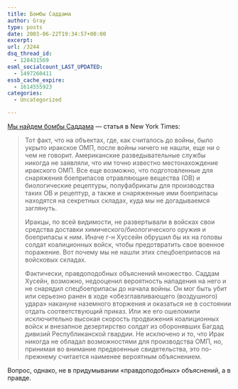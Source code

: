 ```yaml
---
title: Бомбы Саддама
author: Gray
type: posts
date: 2003-06-22T19:34:57+00:00
excerpt:
url: /3244
dsq_thread_id:
  - 128431569
esml_socialcount_LAST_UPDATED:
  - 1497260411
essb_cache_expire:
  - 1614555923
categories:
  - Uncategorized

---
```








<a href="http://www.inosmi.ru/abstract/184517.html" target="_blank">Мы найдем бомбы Саддама</a> &#8212; статья в New York Times:

> Тот факт, что на объектах, где, как считалось до войны, было укрыто иракское ОМП, после войны ничего не нашли, еще ни о чем не говорит. Американские разведывательные службы никогда не заявляли, что им точно известно местонахождение иракского ОМП. Все еще возможно, что подготовленные для снаряжения боеприпасов отравляющие вещества (ОВ) и биологические рецептуры, полуфабрикаты для производства таких ОВ и рецептур, а также и снаряженные ими боеприпасы находятся на секретных складах, куда мы не догадываемся заглянуть.
> 
> Иракцы, по всей видимости, не развертывали в войсках свои средства доставки химического/биологического оружия и боеприпасы к ним. Иначе г-н Хуссейн обрушил бы их на головы солдат коалиционных войск, чтобы предотвратить свое военное поражение. Вот почему мы не нашли этих спецбоеприпасов на войсковых складах.
> 
> Фактически, правдоподобных объяснений множество. Саддам Хусейн, возможно, недооценил вероятность нападения на него и не снарядил спецбоеприпасы до начала войны. Он мог быть убит или серьезно ранен в ходе &#171;обезглавливающего (воздушного) удара&#187; накануне наземного вторжения и оказаться не в состоянии отдать соответствующий приказ. Или же его ошеломили исключительно высокая скорость продвижения коалиционных войск и внезапное дезертирство солдат из оборонявших Багдад дивизий Республиканской гвардии. Не исключено и то, что Ирак никогда не обладал возможностями для производства ОМП, но, принимая во внимание предвоенные свидетельства, это по-прежнему считается наименее вероятным объяснением.

Вопрос, однако, не в придумывании &#171;правдоподобных&#187; объяснений, а в правде.